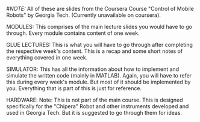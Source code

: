 
#*NOTE:*
All of these are slides from the Coursera Course "Control of Mobile Robots" by Georgia Tech. (Currently unavailable on coursera).

MODULES:
This comprises of the main lecture slides you would have to go through. Every module contains content of one week.

GLUE LECTURES:
This is what you will have to go through after completing the respective week's content. This is a recap and some short notes of everything covered in one week.

SIMULATOR:
This has all the information about how to implement and simulate the written code (mainly in MATLAB). Again, you will have to refer this during every week's module. But most of it should be implemented by you. Everything that is part of this is just for reference.

HARDWARE:
Note: This is not part of the main course.
This is designed specifically for the "Chipera" Robot and other instruments developed and used in Georgia Tech. But it is suggested to go through them for ideas.

